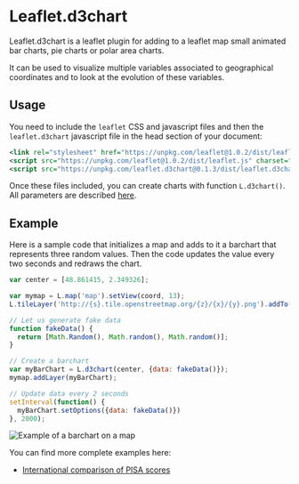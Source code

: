 # Leaflet.d3chart

Leaflet.d3chart is a leaflet plugin for adding to a leaflet map small animated bar charts, pie charts or polar area charts.

It can be used to visualize multiple variables associated to geographical coordinates and to look at the evolution of these variables.

## Usage

You need to include the `leaflet` CSS and javascript files and then the `leaflet.d3chart` javascript file in the head section of your document:

``` xml
<link rel="stylesheet" href="https://unpkg.com/leaflet@1.0.2/dist/leaflet.css" media="screen" title="leaflet">
<script src="https://unpkg.com/leaflet@1.0.2/dist/leaflet.js" charset="utf-8"></script>
<script src="https://unpkg.com/leaflet.d3chart@0.1.3/dist/leaflet.d3chart.min.js" charset="utf-8"></script>
```

Once these files included, you can create charts with function `L.d3chart()`. All parameters are described [here](https://rte-antares-rpackage.github.io/leaflet.d3chart/-_L.D3chart_.html).

## Example

Here is a sample code that initializes a map and adds to it a barchart that represents three random values. Then the code updates the value every two seconds and redraws the chart.

``` javascript
var center = [48.861415, 2.349326];

var mymap = L.map('map').setView(coord, 13);
L.tileLayer('http://{s}.tile.openstreetmap.org/{z}/{x}/{y}.png').addTo(mymap);

// Let us generate fake data
function fakeData() {
  return [Math.Random(), Math.random(), Math.random()];
}

// Create a barchart
var myBarChart = L.d3chart(center, {data: fakeData()});
mymap.addLayer(myBarChart);

// Update data every 2 seconds
setInterval(function() {
  myBarChart.setOptions({data: fakeData()})
}, 2000);
```

![Example of a barchart on a map](img/example_barchart.gif)

You can find more complete examples here:
* [International comparison of PISA scores](https://rte-antares-rpackage.github.io/leaflet.d3chart/tutorial-PISA%20scores.html)

